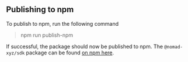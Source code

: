 ## Publishing to npm

To publish to npm, run the following command
> npm run publish-npm

If successful, the package should now be published to npm. The `@nomad-xyz/sdk` package can be found [on npm here](https://www.npmjs.com/package/@nomad-xyz/sdk).
